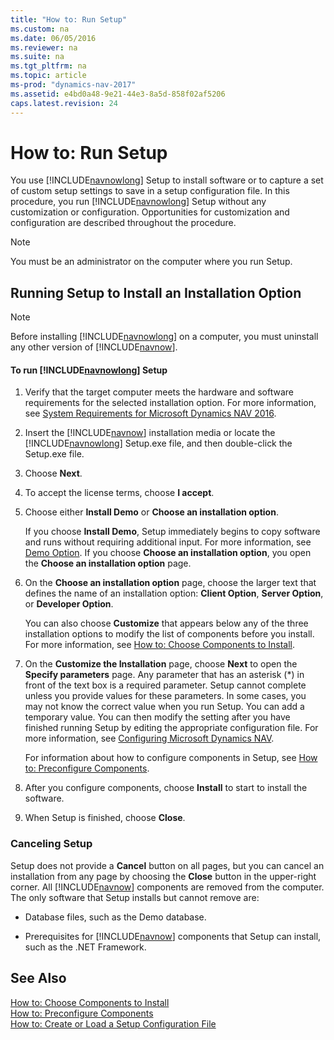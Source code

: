 ```yaml
---
title: "How to: Run Setup"
ms.custom: na
ms.date: 06/05/2016
ms.reviewer: na
ms.suite: na
ms.tgt_pltfrm: na
ms.topic: article
ms-prod: "dynamics-nav-2017"
ms.assetid: e4bd0a48-9e21-44e3-8a5d-858f02af5206
caps.latest.revision: 24
---
```

# How to: Run Setup
You use [!INCLUDE[navnowlong](includes/navnowlong_md.md)] Setup to install software or to capture a set of custom setup settings to save in a setup configuration file. In this procedure, you run [!INCLUDE[navnowlong](includes/navnowlong_md.md)] Setup without any customization or configuration. Opportunities for customization and configuration are described throughout the procedure.  
  
> [!NOTE]  
>  You must be an administrator on the computer where you run Setup.  
  
## Running Setup to Install an Installation Option  
  
> [!NOTE]  
>  Before installing [!INCLUDE[navnowlong](includes/navnowlong_md.md)] on a computer, you must uninstall any other version of [!INCLUDE[navnow](includes/navnow_md.md)].  
  
#### To run [!INCLUDE[navnowlong](includes/navnowlong_md.md)] Setup  
  
1.  Verify that the target computer meets the hardware and software requirements for the selected installation option. For more information, see [System Requirements for Microsoft Dynamics NAV 2016](System-Requirements-for-Microsoft-Dynamics-NAV-2016.md).  
  
2.  Insert the [!INCLUDE[navnow](includes/navnow_md.md)] installation media or locate the [!INCLUDE[navnowlong](includes/navnowlong_md.md)] Setup.exe file, and then double\-click the Setup.exe file.  
  
3.  Choose **Next**.  
  
4.  To accept the license terms, choose **I accept**.  
  
5.  Choose either **Install Demo** or **Choose an installation option**.  
  
     If you choose **Install Demo**, Setup immediately begins to copy software and runs without requiring additional input. For more information, see [Demo Option](Demo-Option.md). If you choose **Choose an installation option**, you open the **Choose an installation option** page.  
  
6.  On the **Choose an installation option** page, choose the larger text that defines the name of an installation option: **Client Option**, **Server Option**, or **Developer Option**.  
  
     You can also choose **Customize** that appears below any of the three installation options to modify the list of components before you install. For more information, see [How to: Choose Components to Install](How%20to:%20Choose%20Components%20to%20Install.md).  
  
7.  On the **Customize the Installation** page, choose **Next** to open the **Specify parameters** page. Any parameter that has an asterisk \(\*\) in front of the text box is a required parameter. Setup cannot complete unless you provide values for these parameters. In some cases, you may not know the correct value when you run Setup. You can add a temporary value. You can then modify the setting after you have finished running Setup by editing the appropriate configuration file. For more information, see [Configuring Microsoft Dynamics NAV](Configuring-Microsoft-Dynamics-NAV.md).  
  
     For information about how to configure components in Setup, see [How to: Preconfigure Components](How%20to:%20Preconfigure%20Components.md).  
  
8.  After you configure components, choose **Install** to start to install the software.  
  
9. When Setup is finished, choose **Close**.  
  
### Canceling Setup  
 Setup does not provide a **Cancel** button on all pages, but you can cancel an installation from any page by choosing the **Close** button in the upper\-right corner. All [!INCLUDE[navnow](includes/navnow_md.md)] components are removed from the computer. The only software that Setup installs but cannot remove are:  
  
-   Database files, such as the Demo database.  
  
-   Prerequisites for [!INCLUDE[navnow](includes/navnow_md.md)] components that Setup can install, such as the .NET Framework.  
  
## See Also  
 [How to: Choose Components to Install](How%20to:%20Choose%20Components%20to%20Install.md)   
 [How to: Preconfigure Components](How%20to:%20Preconfigure%20Components.md)   
 [How to: Create or Load a Setup Configuration File](How%20to:%20Create%20or%20Load%20a%20Setup%20Configuration%20File.md)